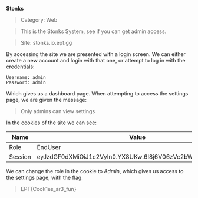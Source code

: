**Stonks**

> Category: Web

> This is the Stonks System, see if you can get admin access.

> Site: stonks.io.ept.gg

By accessing the site we are presented with a login screen.
We can either create a new account and login with that one, or attempt to
log in with the credentials:

```
Username: admin
Password: admin
```

Which gives us a dashboard page.
When attempting to access the settings page, we are given the message:

> Only admins can view settings

In the cookies of the site we can see:

Name | Value | ... 
--- | --- | ---
Role | EndUser | ...
Session | eyJzdGF0dXMiOiJ1c2VyIn0.YX8UKw.6l8j6V06zVc2bWGFEJZoccd6I3s | ...

We can change the role in the cookie to *Admin*, which gives us access to the settings page,
with the flag: 

> EPT{Cook1es_ar3_fun} 


